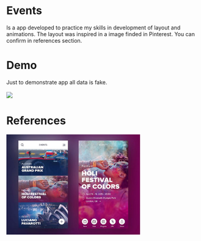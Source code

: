 # Events
Is a app developed to practice my skills in development of layout and animations. The layout was inspired in a image finded in Pinterest. You can confirm in references section.

# Demo
Just to demonstrate app all data is fake.<br/><br/>
<img src="images/gif-events-app.gif" width="350">

# References
<a href="https://br.pinterest.com/pin/779052435515441662/">
  <img src="images/layout.jpg" width="350">
</a>
